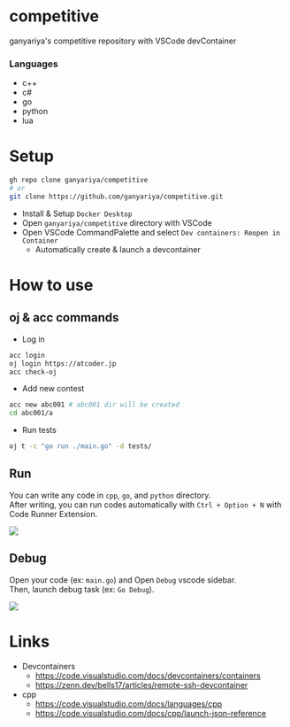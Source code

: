 
# competitive

ganyariya's competitive repository with VSCode devContainer

### Languages

- c++
- c#
- go
- python
- lua

# Setup

```bash
gh repo clone ganyariya/competitive
# or 
git clone https://github.com/ganyariya/competitive.git
```

- Install & Setup `Docker Desktop`
- Open `ganyariya/competitive` directory with VSCode
- Open VSCode CommandPalette and select `Dev containers: Reopen in Container`
  - Automatically create & launch a devcontainer

# How to use

## oj & acc commands
- Log in
```bash
acc login
oj login https://atcoder.jp
acc check-oj
```

- Add new contest
```bash
acc new abc001 # abc001 dir will be created
cd abc001/a
```

- Run tests
```bash
oj t -c "go run ./main.go" -d tests/
```

## Run

You can write any code in `cpp`, `go`, and `python` directory.   
After writing, you can run codes automatically with `Ctrl + Option + N` with Code Runner Extension.

![](https://i.gyazo.com/630d0c2e5a7c764b737774fafcd2be94.gif)

## Debug

Open your code (ex: `main.go`) and Open `Debug` vscode sidebar.   
Then, launch debug task (ex: `Go Debug`).

![](https://i.gyazo.com/855254e07ad1a7608618bdf6fb1f626d.gif)

# Links

- Devcontainers
  - https://code.visualstudio.com/docs/devcontainers/containers
  - https://zenn.dev/bells17/articles/remote-ssh-devcontainer
- cpp
  - https://code.visualstudio.com/docs/languages/cpp
  - https://code.visualstudio.com/docs/cpp/launch-json-reference
